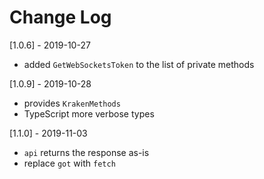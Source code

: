 # Change Log

[1.0.6] - 2019-10-27

- added `GetWebSocketsToken` to the list of private methods

[1.0.9] - 2019-10-28

- provides `KrakenMethods`
- TypeScript more verbose types

[1.1.0] - 2019-11-03

- `api` returns the response as-is
- replace `got` with `fetch`